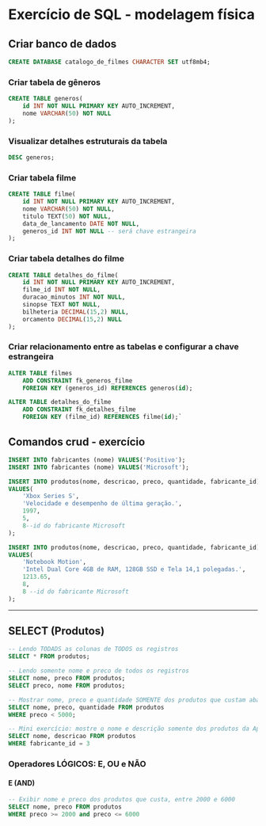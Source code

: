 # Exercício de SQL - modelagem física

## Criar banco de dados

```sql
CREATE DATABASE catalogo_de_filmes CHARACTER SET utf8mb4;
```

### Criar tabela de gêneros

```sql
CREATE TABLE generos(
    id INT NOT NULL PRIMARY KEY AUTO_INCREMENT,
    nome VARCHAR(50) NOT NULL
);
```

### Visualizar detalhes estruturais da tabela
```sql
DESC generos;
```

### Criar tabela filme

```sql
CREATE TABLE filme(
    id INT NOT NULL PRIMARY KEY AUTO_INCREMENT,
    nome VARCHAR(50) NOT NULL, 
    titulo TEXT(50) NOT NULL,
    data_de_lancamento DATE NOT NULL,
    generos_id INT NOT NULL -- será chave estrangeira
);
```

### Criar tabela detalhes do filme

```sql
CREATE TABLE detalhes_do_filme(
    id INT NOT NULL PRIMARY KEY AUTO_INCREMENT,
    filme_id INT NOT NULL, 
    duracao_minutos INT NOT NULL,
    sinopse TEXT NOT NULL,
    bilheteria DECIMAL(15,2) NULL, 
    orcamento DECIMAL(15,2) NULL
);
```



### Criar relacionamento entre as tabelas e configurar a chave estrangeira

```sql
ALTER TABLE filmes
    ADD CONSTRAINT fk_generos_filme
    FOREIGN KEY (generos_id) REFERENCES generos(id);
```
```sql
ALTER TABLE detalhes_do_filme
    ADD CONSTRAINT fk_detalhes_filme
    FOREIGN KEY (filme_id) REFERENCES filme(id);`
```

## Comandos crud - exercício

```sql
INSERT INTO fabricantes (nome) VALUES('Positivo');
INSERT INTO fabricantes (nome) VALUES('Microsoft');
```
```sql
INSERT INTO produtos(nome, descricao, preco, quantidade, fabricante_id)
VALUES(
    'Xbox Series S', 
    'Velocidade e desempenho de última geração.',
    1997,
    5,
    8--id do fabricante Microsoft
);

INSERT INTO produtos(nome, descricao, preco, quantidade, fabricante_id)
VALUES(
    'Notebook Motion', 
    'Intel Dual Core 4GB de RAM, 128GB SSD e Tela 14,1 polegadas.',
    1213.65,
    8,
    8 --id do fabricante Microsoft
);
```

---

## SELECT (Produtos)

```sql
-- Lendo TODADS as colunas de TODOS os registros 
SELECT * FROM produtos;

-- Lendo somente nome e preco de todos os registros
SELECT nome, preco FROM produtos;
SELECT preco, nome FROM produtos;

-- Mostrar nome, preco e quantidade SOMENTE dos produtos que custam abaixo de 5000
SELECT nome, preco, quantidade FROM produtos
WHERE preco < 5000;

-- Mini exercício: mostre o nome e descrição somente dos produtos da Apple.
SELECT nome, descricao FROM produtos
WHERE fabricante_id = 3
```

### Operadores LÓGICOS: E, OU e NÃO

#### E (AND)

```sql
-- Exibir nome e preco dos produtos que custa, entre 2000 e 6000
SELECT nome, preco FROM produtos
WHERE preco >= 2000 and preco <= 6000   
```